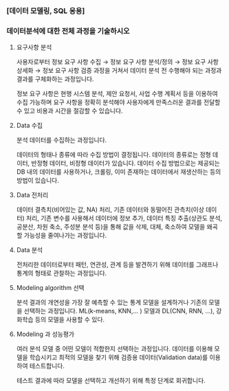 ### [데이터 모델링, SQL 응용]

### 데이터분석에 대한 전체 과정을 기술하시오

1. 요구사항 분석

   사용자로부터 정보 요구 사항 수집 → 정보 요구 사항 분석/정의 → 정보 요구 사항 상세화 → 정보 요구 사항 검증 과정을 거쳐서 데이터 분석 전 수행해야 되는 과정과 결과를 구체화하는 과정입니다.

   정보 요구 사항은 현행 시스템 분석, 제안 요청서, 사업 수행 계획서 등을 이용하여 수집 가능하며 요구 사항을 정확히 분석해야 사용자에게 만족스러운 결과를 전달할 수 있고 비용과 시간을 절감할 수 있습니다.

    

2. Data 수집

   분석 데이터를 수집하는 과정입니다.

   데이터의 형태나 종류에 따라 수집 방법이 결정됩니다. 데이터의 종류로는 정형 데이터, 반정형 데이터, 비정형 데이터가 있습니다.  데이터 수집 방법으로는 제공되는 DB 내의 데이터를 사용하거나, 크롤링, 이미 존재하는 데이터에서 재생산하는 등의 방법이 있습니다. 

   

3. Data 전처리

   데이터 결측치(비어있는 값, NA) 처리, 기존 데이터와 동떨어진 관측치(이상 데이터) 처리, 기존 변수를 사용해서 데이터에 정보 추가, 데이터 특징 추출(상관도 분석,공분산, 차원 축소,  주성분 분석 등)을 통해 값을 삭제, 대체, 축소하여 모델을 왜곡할 가능성을 줄여나가는 과정입니다. 

   

4. Data 분석

   전처리한 데이터로부터 패턴, 연관성, 관계 등을 발견하기 위해 데이터를 그래프나 통계의 형태로 관찰하는 과정입니다.

   

5. Modeling algorithm 선택

   분석 결과의 개연성을 가장 잘 예측할 수 있는 통계 모델을 설계하거나 기존의 모델을 선택하는 과정입니다. ML(k-means, KNN,... ) 모델과 DL(CNN, RNN, ...), 강화학습 등의 모델을 사용할 수 있다. 

   

6. Modeling 과 성능평가

   여러 분석 모델 중 어떤 모델이 적합한지 선택하는 과정입니다. 데이터를 이용해 모델을 학습시키고 최적의 모델을 찾기 위해 검증용 데이터(Validation data)를 이용하여 테스트합니다.

   테스트 결과에 따라 모델을 선택하고 개선하기 위해 특정 단계로 회귀합니다.  
